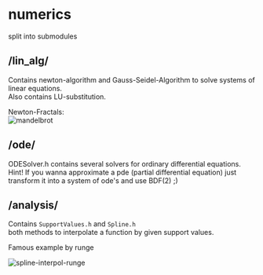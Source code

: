 # numerics
split into submodules

## /lin_alg/  
Contains newton-algorithm and Gauss-Seidel-Algorithm to solve systems of linear equations.  
Also contains LU-substitution.

Newton-Fractals:  
![mandelbrot](https://user-images.githubusercontent.com/9550040/120936014-eecb5900-c705-11eb-918a-607088ce6d87.png)

## /ode/  
ODESolver.h contains several solvers for ordinary differential equations.    
Hint! If you wanna approximate a pde (partial differential equation) just transform it into a system of ode's and use
BDF(2) ;)

## /analysis/

Contains `SupportValues.h` and `Spline.h`  
both methods to interpolate a function by given support values.  

Famous example by runge  

![spline-interpol-runge](https://user-images.githubusercontent.com/9550040/118409523-1ee58600-b68b-11eb-863e-5ed136a24bb4.png)
